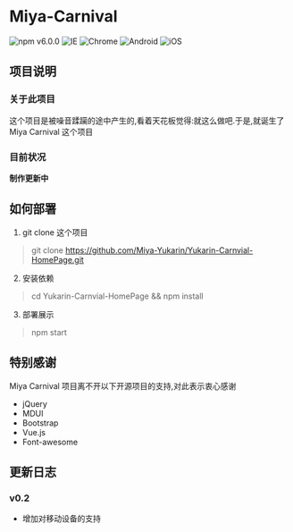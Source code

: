 # Miya-Carnival

![npm v6.0.0](https://img.shields.io/badge/NPM-6.0.0-blue.svg) 
![IE](https://img.shields.io/badge/IE-10%2B-ff69b4.svg) 
![Chrome](https://img.shields.io/badge/Chrome-29%2B-brightgreen.svg) 
![Android](https://img.shields.io/badge/Android-4.4%2B-brightgreen.svg) 
![iOS](https://img.shields.io/badge/iOS-9.2%2B-brightgreen.svg)

## 项目说明

### 关于此项目

这个项目是被噪音蹂躏的途中产生的,看着天花板觉得:就这么做吧.于是,就诞生了 Miya Carnival 这个项目

### 目前状况

**制作更新中**

## 如何部署

1. git clone 这个项目

> git clone https://github.com/Miya-Yukarin/Yukarin-Carnvial-HomePage.git

2. 安装依赖

> cd Yukarin-Carnvial-HomePage && npm install

3. 部署展示

> npm start

## 特别感谢

Miya Carnival 项目离不开以下开源项目的支持,对此表示衷心感谢

- jQuery
- MDUI
- Bootstrap
- Vue.js
- Font-awesome

## 更新日志

### v0.2

- 增加对移动设备的支持
